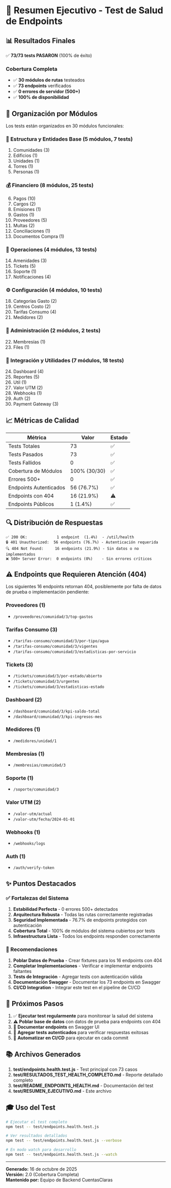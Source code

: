 # 🎉 Resumen Ejecutivo - Test de Salud de Endpoints

## 📊 Resultados Finales

✅ **73/73 tests PASARON** (100% de éxito)

### Cobertura Completa
- ✅ **30 módulos de rutas** testeados
- ✅ **73 endpoints** verificados
- ✅ **0 errores de servidor (500+)**
- ✅ **100% de disponibilidad**

## 🎯 Organización por Módulos

Los tests están organizados en 30 módulos funcionales:

### 🏢 Estructura y Entidades Base (5 módulos, 7 tests)
1. Comunidades (3)
2. Edificios (1)
3. Unidades (1)
4. Torres (1)
5. Personas (1)

### 💰 Financiero (8 módulos, 25 tests)
6. Pagos (10)
7. Cargos (2)
8. Emisiones (1)
9. Gastos (1)
10. Proveedores (5)
11. Multas (2)
12. Conciliaciones (1)
13. Documentos Compra (1)

### 🎫 Operaciones (4 módulos, 13 tests)
14. Amenidades (3)
15. Tickets (5)
16. Soporte (1)
17. Notificaciones (4)

### ⚙️ Configuración (4 módulos, 10 tests)
18. Categorías Gasto (2)
19. Centros Costo (2)
20. Tarifas Consumo (4)
21. Medidores (2)

### 👥 Administración (2 módulos, 2 tests)
22. Membresías (1)
23. Files (1)

### 🔌 Integración y Utilidades (7 módulos, 18 tests)
24. Dashboard (4)
25. Reportes (5)
26. Util (1)
27. Valor UTM (2)
28. Webhooks (1)
29. Auth (2)
30. Payment Gateway (3)

## 📈 Métricas de Calidad

| Métrica | Valor | Estado |
|---------|-------|--------|
| Tests Totales | 73 | ✅ |
| Tests Pasados | 73 | ✅ |
| Tests Fallidos | 0 | ✅ |
| Cobertura de Módulos | 100% (30/30) | ✅ |
| Errores 500+ | 0 | ✅ |
| Endpoints Autenticados | 56 (76.7%) | ✅ |
| Endpoints con 404 | 16 (21.9%) | ⚠️ |
| Endpoints Públicos | 1 (1.4%) | ✅ |

## 🔍 Distribución de Respuestas

```
✅ 200 OK:             1 endpoint  (1.4%)  - /util/health
🔒 401 Unauthorized:  56 endpoints (76.7%) - Autenticación requerida
🔍 404 Not Found:     16 endpoints (21.9%) - Sin datos o no implementados
❌ 500+ Server Error:  0 endpoints (0%)    - Sin errores críticos
```

## ⚠️ Endpoints que Requieren Atención (404)

Los siguientes 16 endpoints retornan 404, posiblemente por falta de datos de prueba o implementación pendiente:

### Proveedores (1)
- `/proveedores/comunidad/3/top-gastos`

### Tarifas Consumo (3)
- `/tarifas-consumo/comunidad/3/por-tipo/agua`
- `/tarifas-consumo/comunidad/3/vigentes`
- `/tarifas-consumo/comunidad/3/estadisticas-por-servicio`

### Tickets (3)
- `/tickets/comunidad/3/por-estado/abierto`
- `/tickets/comunidad/3/urgentes`
- `/tickets/comunidad/3/estadisticas-estado`

### Dashboard (2)
- `/dashboard/comunidad/3/kpi-saldo-total`
- `/dashboard/comunidad/3/kpi-ingresos-mes`

### Medidores (1)
- `/medidores/unidad/1`

### Membresías (1)
- `/membresias/comunidad/3`

### Soporte (1)
- `/soporte/comunidad/3`

### Valor UTM (2)
- `/valor-utm/actual`
- `/valor-utm/fecha/2024-01-01`

### Webhooks (1)
- `/webhooks/logs`

### Auth (1)
- `/auth/verify-token`

## ✨ Puntos Destacados

### ✅ Fortalezas del Sistema
1. **Estabilidad Perfecta** - 0 errores 500+ detectados
2. **Arquitectura Robusta** - Todas las rutas correctamente registradas
3. **Seguridad Implementada** - 76.7% de endpoints protegidos con autenticación
4. **Cobertura Total** - 100% de módulos del sistema cubiertos por tests
5. **Infraestructura Lista** - Todos los endpoints responden correctamente

### 📝 Recomendaciones
1. **Poblar Datos de Prueba** - Crear fixtures para los 16 endpoints con 404
2. **Completar Implementaciones** - Verificar e implementar endpoints faltantes
3. **Tests de Integración** - Agregar tests con autenticación válida
4. **Documentación Swagger** - Documentar los 73 endpoints en Swagger
5. **CI/CD Integration** - Integrar este test en el pipeline de CI/CD

## 🚀 Próximos Pasos

1. ✅ **Ejecutar test regularmente** para monitorear la salud del sistema
2. ⚠️ **Poblar base de datos** con datos de prueba para endpoints con 404
3. 📝 **Documentar endpoints** en Swagger UI
4. 🔐 **Agregar tests autenticados** para verificar respuestas exitosas
5. 🤖 **Automatizar en CI/CD** para ejecutar en cada commit

## 📚 Archivos Generados

1. **test/endpoints.health.test.js** - Test principal con 73 casos
2. **test/RESULTADOS_TEST_HEALTH_COMPLETO.md** - Reporte detallado completo
3. **test/README_ENDPOINTS_HEALTH.md** - Documentación del test
4. **test/RESUMEN_EJECUTIVO.md** - Este archivo

## 🎓 Uso del Test

```bash
# Ejecutar el test completo
npm test -- test/endpoints.health.test.js

# Ver resultados detallados
npm test -- test/endpoints.health.test.js --verbose

# En modo watch para desarrollo
npm test -- test/endpoints.health.test.js --watch
```

---

**Generado:** 16 de octubre de 2025  
**Versión:** 2.0 (Cobertura Completa)  
**Mantenido por:** Equipo de Backend CuentasClaras
